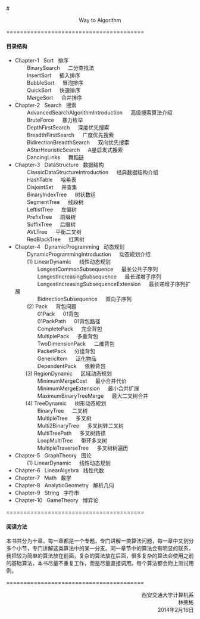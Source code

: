 #<p align="center">Way to Algorithm</p>


========================================
#### 目录结构
* Chapter-1 &nbsp; Sort &nbsp; 排序</br>
&emsp;&emsp; BinarySearch &emsp; 二分查找法</br>
&emsp;&emsp; InsertSort &emsp; 插入排序</br>
&emsp;&emsp; BubbleSort &emsp; 冒泡排序</br>
&emsp;&emsp; QuickSort &emsp; 快速排序</br>
&emsp;&emsp; MergeSort &emsp; 合并排序</br>
* Chapter-2 &nbsp; Search &nbsp; 搜索</br>
&emsp;&emsp; AdvancedSearchAlgorithmIntroduction &emsp; 高级搜索算法介绍</br>
&emsp;&emsp; BruteForce &emsp; 暴力枚举</br>
&emsp;&emsp; DepthFirstSearch &emsp; 深度优先搜索</br>
&emsp;&emsp; BreadthFirstSearch &emsp; 广度优先搜索</br>
&emsp;&emsp; BidirectionBreadthSearch &emsp; 双向优先搜索</br>
&emsp;&emsp; AStarHeuristicSearch &emsp; A星启发式搜索</br>
&emsp;&emsp; DancingLinks &emsp; 舞蹈链</br>
* Chapter-3 &nbsp; DataStructure &nbsp; 数据结构</br>
&emsp;&emsp; ClassicDataStructureIntroduction &emsp; 经典数据结构介绍</br>
&emsp;&emsp; HashTable &emsp; 哈希表</br>
&emsp;&emsp; DisjointSet &emsp; 并查集</br>
&emsp;&emsp; BinaryIndexTree &emsp; 树状数组</br>
&emsp;&emsp; SegmentTree &emsp; 线段树</br>
&emsp;&emsp; LeftistTree &emsp; 左偏树</br>
&emsp;&emsp; PrefixTree &emsp; 前缀树</br>
&emsp;&emsp; SuffixTree &emsp; 后缀树</br>
&emsp;&emsp; AVLTree &emsp; 平衡二叉树</br>
&emsp;&emsp; RedBlackTree &emsp; 红黑树</br>
* Chapter-4 &nbsp; DynamicProgramming &nbsp; 动态规划</br>
&emsp;&emsp; DynamicProgrammingIntroduction &emsp; 动态规划介绍</br>
&emsp;&emsp; (1) LinearDynamic &emsp; 线性动态规划</br>
&emsp;&emsp;&emsp;&emsp; LongestCommonSubsequence &emsp; 最长公共子序列</br>
&emsp;&emsp;&emsp;&emsp; LongestIncreasingSubsequence &emsp; 最长递增子序列</br>
&emsp;&emsp;&emsp;&emsp; LongestIncreasingSubsequenceExtension &emsp; 最长递增子序列扩展</br>
&emsp;&emsp;&emsp;&emsp; BidirectionSubsequence &emsp; 双向子序列</br>
&emsp;&emsp; (2) Pack &emsp; 背包问题</br>
&emsp;&emsp;&emsp;&emsp; 01Pack &emsp; 01背包</br>
&emsp;&emsp;&emsp;&emsp; 01PackPath &emsp; 01背包路径</br>
&emsp;&emsp;&emsp;&emsp; CompletePack &emsp; 完全背包</br>
&emsp;&emsp;&emsp;&emsp; MultiplePack &emsp; 多重背包</br>
&emsp;&emsp;&emsp;&emsp; TwoDimensionPack &emsp; 二维背包</br>
&emsp;&emsp;&emsp;&emsp; PacketPack &emsp; 分组背包</br>
&emsp;&emsp;&emsp;&emsp; GenericItem &emsp; 泛化物品</br>
&emsp;&emsp;&emsp;&emsp; DependentPack &emsp; 依赖背包</br>
&emsp;&emsp;(3) RegionDynamic &emsp; 区域动态规划</br>
&emsp;&emsp;&emsp;&emsp; MinimumMergeCost &emsp; 最小合并代价</br>
&emsp;&emsp;&emsp;&emsp; MinimumMergeExtension &emsp; 最小合并扩展</br>
&emsp;&emsp;&emsp;&emsp; MaximumBinaryTreeMerge &emsp; 最大二叉树合并</br>
&emsp;&emsp;(4) TreeDynamic &emsp; 树形动态规划</br>
&emsp;&emsp;&emsp;&emsp; BinaryTree &emsp; 二叉树</br>
&emsp;&emsp;&emsp;&emsp; MultipleTree &emsp; 多叉树</br>
&emsp;&emsp;&emsp;&emsp; Multi2BinaryTree &emsp; 多叉树转二叉树</br>
&emsp;&emsp;&emsp;&emsp; MultiTreePath &emsp; 多叉树路径</br>
&emsp;&emsp;&emsp;&emsp; LoopMultiTree &emsp; 带环多叉树</br>
&emsp;&emsp;&emsp;&emsp; MultipleTraverseTree &emsp; 多叉树树遍历</br>
* Chapter-5 &nbsp; GraphTheory &nbsp; 图论</br>
&emsp;&emsp; (1) LinearDynamic &emsp; 线性动态规划</br>
* Chapter-6 &nbsp; LinearAlgebra &nbsp; 线性代数</br>
* Chapter-7 &nbsp; Math &nbsp; 数学</br>
* Chapter-8 &nbsp; AnalyticGeometry &nbsp; 解析几何</br>
* Chapter-9 &nbsp; String &nbsp; 字符串</br>
* Chapter-10 &nbsp; GameTheory &nbsp; 博弈论</br>


========================================
#### 阅读方法
本书共分为十章，每一章都是一个专题，专门讲解一类算法问题，每一章中又划分多个小节，专门讲解这类算法中的某一分支。同一章节中的算法会有明显的联系，我把较为简单的算法放在前面，复杂的算法放在后面，很多复杂的算法会使用之前的基础算法，本书尽量不重复工作，而是尽量直接调用。每个算法都会附上测试用例。


========================================
<p align="right">
西安交通大学计算机系</br>
林荣彬</br>
2014年2月16日
</p>
